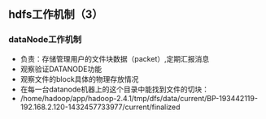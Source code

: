 
## hdfs工作机制（3）

### dataNode工作机制
* 负责：存储管理用户的文件块数据（packet）,定期汇报消息
* 观察验证DATANODE功能
* 观察文件的block具体的物理存放情况
* 在每一台datanode机器上的这个目录中能找到文件的切块：
* /home/hadoop/app/hadoop-2.4.1/tmp/dfs/data/current/BP-193442119-192.168.2.120-1432457733977/current/finalized
